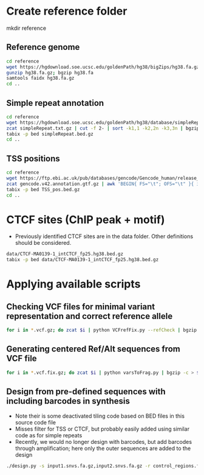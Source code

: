 
# Create reference folder

mkdir reference

## Reference genome

```bash
cd reference
wget https://hgdownload.soe.ucsc.edu/goldenPath/hg38/bigZips/hg38.fa.gz
gunzip hg38.fa.gz; bgzip hg38.fa
samtools faidx hg38.fa.gz
cd ..
```

## Simple repeat annotation

```bash
cd reference
wget https://hgdownload.soe.ucsc.edu/goldenPath/hg38/database/simpleRepeat.txt.gz
zcat simpleRepeat.txt.gz | cut -f 2- | sort -k1,1 -k2,2n -k3,3n | bgzip -c > simpleRepeat.bed.gz
tabix -p bed simpleRepeat.bed.gz
cd ..
```

## TSS positions

```bash
cd reference
wget https://ftp.ebi.ac.uk/pub/databases/gencode/Gencode_human/release_42/gencode.v42.annotation.gtf.gz
zcat gencode.v42.annotation.gtf.gz | awk 'BEGIN{ FS="\t"; OFS="\t" }{ if ($3 == "transcript") { if ($7 == "+") { print $1,$4-1,$4,".",0,"+" } else { print $1,$5-1,$5,".",0,"-" } } }' | sort -k1,1 -k2,2n -u | bgzip -c > TSS_pos.bed.gz
tabix -p bed TSS_pos.bed.gz
cd ..
```

# CTCF sites (ChIP peak + motif)

- Previously identified CTCF sites are in the data folder. Other definitions should be considered.

```bash
data/CTCF-MA0139-1_intCTCF_fp25.hg38.bed.gz
tabix -p bed data/CTCF-MA0139-1_intCTCF_fp25.hg38.bed.gz
```

# Applying available scripts

## Checking VCF files for minimal variant representation and correct reference allele

```bash
for i in *.vcf.gz; do zcat $i | python VCFrefFix.py --refCheck | bgzip -c > ${i/.vcf.gz/.fix.vcf.gz}; done
```

## Generating centered Ref/Alt sequences from VCF file

```bash
for i in *.vcf.fix.gz; do zcat $i | python varsToFrag.py | bgzip -c > ${i/.vcf.fix.gz/snvs.fa.gz}; done
```

## Design from pre-defined sequences with including barcodes in synthesis
- Note their is some deactivated tiling code based on BED files in this source code file
- Misses filter for TSS or CTCF, but probably easily added using similar code as for simple repeats
- Recently, we would no longer design with barcodes, but add barcodes through amplification; here only the outer sequences are added to the design 

```bash
./design.py -s input1.snvs.fa.gz,input2.snvs.fa.gz -r control_regions.fa.gz -o new_design.tsv 
```

